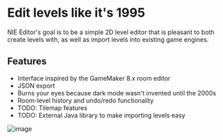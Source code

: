 # Edit levels like it's 1995

NIE Editor's goal is to be a simple 2D level editor that is pleasant to both create levels with, as well as import levels into existing game engines.

## Features
* Interface inspired by the GameMaker 8.x room editor
* JSON export
* Burns your eyes because dark mode wasn't invented until the 2000s
* Room-level history and undo/redo functionality
* TODO: Tilemap features
* TODO: External Java library to make importing levels easy

![image](https://github.com/retrogamer500/nie-editor/assets/48998885/7622afc2-5b02-414f-a950-83a1399515a2)
